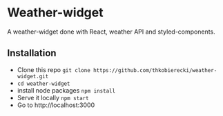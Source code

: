 # Weather-widget

A weather-widget done with React, weather API and styled-components.

## Installation
- Clone this repo ```git clone https://github.com/thkobierecki/weather-widget.git```
- ```cd weather-widget```
- install node packages ```npm install```
- Serve it locally ```npm start```
- Go to http://localhost:3000
